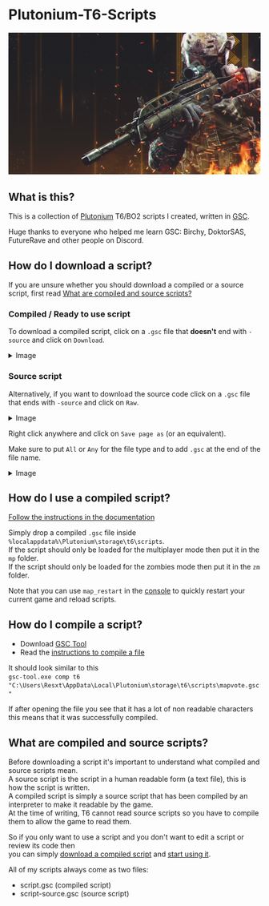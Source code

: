 # Plutonium-T6-Scripts

[![image](cover.jpg)](https://plutonium.pw/)

## What is this?

This is a collection of [Plutonium](https://plutonium.pw/docs/intro/) T6/BO2 scripts I created, written in [GSC](https://plutonium.pw/docs/modding/gsc/).  

Huge thanks to everyone who helped me learn GSC: Birchy, DoktorSAS, FutureRave and other people on Discord.

## How do I download a script?

If you are unsure whether you should download a compiled or a source script, first read [What are compiled and source scripts?](#what-are-compiled-and-source-scripts)

### Compiled / Ready to use script

To download a compiled script, click on a `.gsc` file that **doesn't** end with `-source` and click on `Download`.
<details>
  <summary>Image</summary>
  
  ![image](https://user-images.githubusercontent.com/55228336/196939333-85cc9f1f-4446-4421-b76d-e4a4d198fdb9.png)
  ![image](https://user-images.githubusercontent.com/55228336/196939820-e278baa1-c02d-4e27-b4da-14308c83c851.png)
</details>  

### Source script

Alternatively, if you want to download the source code click on a `.gsc` file that ends with `-source` and click on `Raw`.

<details>
  <summary>Image</summary>
  
  ![image](https://user-images.githubusercontent.com/55228336/196944459-de91a8a5-61f3-4cdc-9682-63af0b53f1fa.png)
  ![image](https://user-images.githubusercontent.com/55228336/196945099-98f56acb-8150-4ef1-8ba2-17d943e8dbd2.png)
</details>

Right click anywhere and click on `Save page as` (or an equivalent).

Make sure to put `All` or `Any` for the file type and to add `.gsc` at the end of the file name.

<details>
  <summary>Image</summary>
  
  ![image](https://user-images.githubusercontent.com/55228336/196947110-4df947b8-e72e-45a6-a66d-30dcb5abb2f4.png)
</details>

## How do I use a compiled script?

[Follow the instructions in the documentation](https://plutonium.pw/docs/modding/loading-mods/#loading-existing-scripts-on-t6)

Simply drop a compiled `.gsc` file inside `%localappdata%\Plutonium\storage\t6\scripts`.  
If the script should only be loaded for the multiplayer mode then put it in the `mp` folder.  
If the script should only be loaded for the zombies mode then put it in the `zm` folder.  

Note that you can use `map_restart` in the [console](https://plutonium.pw/docs/opening-console/) to quickly restart your current game and reload scripts.

## How do I compile a script?

<!---
Replace with Plutonium's documentation instead when it's up-to-date
--->

- Download [GSC Tool](https://github.com/xensik/gsc-tool/releases/latest)
- Read the [instructions to compile a file](https://github.com/xensik/gsc-tool#usage)

It should look similar to this  
`gsc-tool.exe comp t6 "C:\Users\Resxt\AppData\Local\Plutonium\storage\t6\scripts\mapvote.gsc"`  

If after opening the file you see that it has a lot of non readable characters this means that it was successfully compiled.

## What are compiled and source scripts?

Before downloading a script it's important to understand what compiled and source scripts mean.  
A source script is the script in a human readable form (a text file), this is how the script is written.  
A compiled script is simply a source script that has been compiled by an interpreter to make it readable by the game.  
At the time of writing, T6 cannot read source scripts so you have to compile them to allow the game to read them.

So if you only want to use a script and you don't want to edit a script or review its code then  
you can simply [download a compiled script](#compiled--ready-to-use-script) and [start using it](#how-do-i-use-a-compiled-script).

All of my scripts always come as two files:

- script.gsc (compiled script)
- script-source.gsc (source script)
